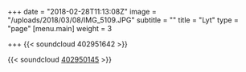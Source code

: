 +++
date = "2018-02-28T11:13:08Z"
image = "/uploads/2018/03/08/IMG_5109.JPG"
subtitle = ""
title = "Lyt"
type = "page"
[menu.main]
weight = 3

+++
{{< soundcloud 402951642 >}}

{{< soundcloud [402950145](https://w.soundcloud.com/player/?url=https%3A//api.soundcloud.com/tracks/402950145&color=%23ff5500&auto_play=false&hide_related=false&show_comments=true&show_user=true&show_reposts=false&show_teaser=true&visual=true "https://w.soundcloud.com/player/?url=https%3A//api.soundcloud.com/tracks/402950145&color=%23ff5500&auto_play=false&hide_related=false&show_comments=true&show_user=true&show_reposts=false&show_teaser=true&visual=true") >}}